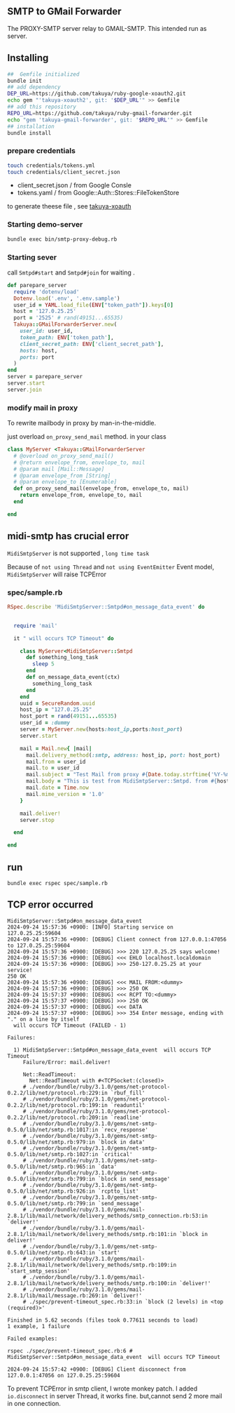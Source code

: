 ## SMTP to GMail Forwarder 

The PROXY-SMTP server relay to GMAIL-SMTP. This intended run as server.

## Installing

```sh
##  Gemfile initialized
bundle init
## add dependency
DEP_URL=https://github.com/takuya/ruby-google-xoauth2.git
echo gem "'takuya-xoauth2', git: '$DEP_URL'" >> Gemfile
## add this repository
REPO_URL=https://github.com/takuya/ruby-gmail-forwarder.git
echo "gem 'takuya-gmail-forwarder', git: '$REPO_URL'" >> Gemfile
## installation
bundle install 
```
### prepare credentials 

```sh
touch credentials/tokens.yml
touch credentials/client_secret.json
```

- client_secret.json / from Google Consle 
- tokens.yaml / from Google::Auth::Stores::FileTokenStore

to generate theese file , see [takuya-xoauth](https://github.com/takuya/ruby-google-xoauth2)

### Starting demo-server
```sh
bundle exec bin/smtp-proxy-debug.rb
```
### Starting sever

call `Smtpd#start` and `Smtpd#join` for waiting .
```ruby
def parepare_server
  require 'dotenv/load'
  Dotenv.load('.env', '.env.sample')
  user_id = YAML.load_file(ENV["token_path"]).keys[0]
  host = '127.0.25.25' 
  port = '2525' # rand(49151...65535)
  Takuya::GMailForwarderServer.new(
    user_id: user_id,
    token_path: ENV['token_path'],
    client_secret_path: ENV['client_secret_path'],
    hosts: host,
    ports: port
  )
end
server = parepare_server
server.start
server.join

```

### modify mail in proxy 

To rewrite mailbody in proxy by man-in-the-middle.

just overload `on_proxy_send_mail` method. in your class 
```ruby
class MyServer <Takuya::GMailForwarderServer
  # @overload on_proxy_send_mail()
  # @return envelope_from, envelope_to, mail
  # @param mail [Mail::Message]
  # @param envelope_from [String]
  # @param envelope_to [Enumerable]
  def on_proxy_send_mail(envelope_from, envelope_to, mail)
    return envelope_from, envelope_to, mail
  end

end


```


## midi-smtp has crucial error

`MidiSmtpServer` is not supported , `long time task ` 

Because of `not using Thread` and `not using EventEmitter` Event model, `MidiSmtpServer` will raise TCPError

### spec/sample.rb
```ruby
RSpec.describe 'MidiSmtpServer::Smtpd#on_message_data_event' do


  require 'mail'

  it " will occurs TCP Timeout" do

    class MyServer<MidiSmtpServer::Smtpd
      def something_long_task
        sleep 5
      end
      def on_message_data_event(ctx)
        something_long_task
      end
    end
    uuid = SecureRandom.uuid
    host_ip = "127.0.25.25"
    host_port = rand(49151...65535)
    user_id = :dummy
    server = MyServer.new(hosts:host_ip,ports:host_port)
    server.start

    mail = Mail.new{ |mail|
      mail.delivery_method(:smtp, address: host_ip, port: host_port)
      mail.from = user_id
      mail.to = user_id
      mail.subject = "Test Mail from proxy #{Date.today.strftime('%Y-%m-%d')} / #{uuid}"
      mail.body = "This is test from MidiSmtpServer::Smtpd. from #{host_ip}:#{host_port}. "
      mail.date = Time.now
      mail.mime_version = '1.0'
    }

    mail.deliver!
    server.stop

  end

end

```
## run
```
bundle exec rspec spec/sample.rb
```
## TCP error occurred
```
MidiSmtpServer::Smtpd#on_message_data_event
2024-09-24 15:57:36 +0900: [INFO] Starting service on 127.0.25.25:59604
2024-09-24 15:57:36 +0900: [DEBUG] Client connect from 127.0.0.1:47056 to 127.0.25.25:59604
2024-09-24 15:57:36 +0900: [DEBUG] >>> 220 127.0.25.25 says welcome!
2024-09-24 15:57:36 +0900: [DEBUG] <<< EHLO localhost.localdomain
2024-09-24 15:57:36 +0900: [DEBUG] >>> 250-127.0.25.25 at your service!
250 OK
2024-09-24 15:57:36 +0900: [DEBUG] <<< MAIL FROM:<dummy>
2024-09-24 15:57:36 +0900: [DEBUG] >>> 250 OK
2024-09-24 15:57:37 +0900: [DEBUG] <<< RCPT TO:<dummy>
2024-09-24 15:57:37 +0900: [DEBUG] >>> 250 OK
2024-09-24 15:57:37 +0900: [DEBUG] <<< DATA
2024-09-24 15:57:37 +0900: [DEBUG] >>> 354 Enter message, ending with "." on a line by itself
  will occurs TCP Timeout (FAILED - 1)

Failures:

  1) MidiSmtpServer::Smtpd#on_message_data_event  will occurs TCP Timeout
     Failure/Error: mail.deliver!

     Net::ReadTimeout:
       Net::ReadTimeout with #<TCPSocket:(closed)>
     # ./vendor/bundle/ruby/3.1.0/gems/net-protocol-0.2.2/lib/net/protocol.rb:229:in `rbuf_fill'
     # ./vendor/bundle/ruby/3.1.0/gems/net-protocol-0.2.2/lib/net/protocol.rb:199:in `readuntil'
     # ./vendor/bundle/ruby/3.1.0/gems/net-protocol-0.2.2/lib/net/protocol.rb:209:in `readline'
     # ./vendor/bundle/ruby/3.1.0/gems/net-smtp-0.5.0/lib/net/smtp.rb:1017:in `recv_response'
     # ./vendor/bundle/ruby/3.1.0/gems/net-smtp-0.5.0/lib/net/smtp.rb:979:in `block in data'
     # ./vendor/bundle/ruby/3.1.0/gems/net-smtp-0.5.0/lib/net/smtp.rb:1027:in `critical'
     # ./vendor/bundle/ruby/3.1.0/gems/net-smtp-0.5.0/lib/net/smtp.rb:965:in `data'
     # ./vendor/bundle/ruby/3.1.0/gems/net-smtp-0.5.0/lib/net/smtp.rb:799:in `block in send_message'
     # ./vendor/bundle/ruby/3.1.0/gems/net-smtp-0.5.0/lib/net/smtp.rb:926:in `rcptto_list'
     # ./vendor/bundle/ruby/3.1.0/gems/net-smtp-0.5.0/lib/net/smtp.rb:799:in `send_message'
     # ./vendor/bundle/ruby/3.1.0/gems/mail-2.8.1/lib/mail/network/delivery_methods/smtp_connection.rb:53:in `deliver!'
     # ./vendor/bundle/ruby/3.1.0/gems/mail-2.8.1/lib/mail/network/delivery_methods/smtp.rb:101:in `block in deliver!'
     # ./vendor/bundle/ruby/3.1.0/gems/net-smtp-0.5.0/lib/net/smtp.rb:643:in `start'
     # ./vendor/bundle/ruby/3.1.0/gems/mail-2.8.1/lib/mail/network/delivery_methods/smtp.rb:109:in `start_smtp_session'
     # ./vendor/bundle/ruby/3.1.0/gems/mail-2.8.1/lib/mail/network/delivery_methods/smtp.rb:100:in `deliver!'
     # ./vendor/bundle/ruby/3.1.0/gems/mail-2.8.1/lib/mail/message.rb:269:in `deliver!'
     # ./spec/prevent-timeout_spec.rb:33:in `block (2 levels) in <top (required)>'

Finished in 5.62 seconds (files took 0.77611 seconds to load)
1 example, 1 failure

Failed examples:

rspec ./spec/prevent-timeout_spec.rb:6 # MidiSmtpServer::Smtpd#on_message_data_event  will occurs TCP Timeout

2024-09-24 15:57:42 +0900: [DEBUG] Client disconnect from 127.0.0.1:47056 on 127.0.25.25:59604
```

To prevent TCPError in smtp client, I wrote monkey patch.
I added `io.disconnect` in server Thread, it works fine. but,cannot send 2 more mail in one connection.


